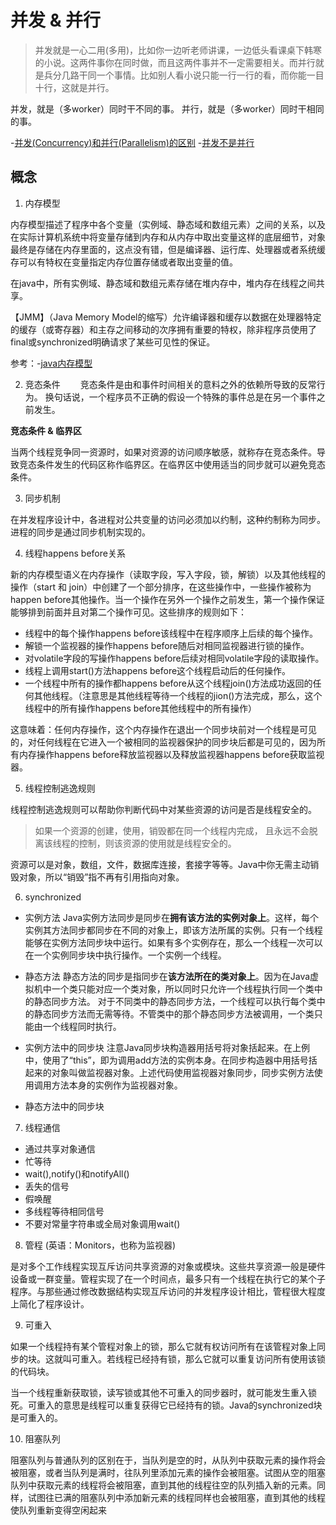 # 并发 & 并行

>并发就是一心二用(多用)，比如你一边听老师讲课，一边低头看课桌下韩寒的小说。这两件事你在同时做，而且这两件事并不一定需要相关。而并行就是兵分几路干同一个事情。比如别人看小说只能一行一行的看，而你能一目十行，这就是并行。

并发，就是（多worker）同时干不同的事。
并行，就是（多worker）同时干相同的事。

-[并发(Concurrency)和并行(Parallelism)的区别](http://www.aqee.net/defining-concurrency-and-parallelism/)
-[并发不是并行](http://www.aqee.net/docs/Concurrency-is-not-Parallelism/#landing-slide)

## 概念

1. 内存模型

内存模型描述了程序中各个变量（实例域、静态域和数组元素）之间的关系，以及在实际计算机系统中将变量存储到内存和从内存中取出变量这样的底层细节，对象最终是存储在内存里面的，这点没有错，但是编译器、运行库、处理器或者系统缓存可以有特权在变量指定内存位置存储或者取出变量的值。

在java中，所有实例域、静态域和数组元素存储在堆内存中，堆内存在线程之间共享。

【JMM】（Java Memory Model的缩写）允许编译器和缓存以数据在处理器特定的缓存（或寄存器）和主存之间移动的次序拥有重要的特权，除非程序员使用了final或synchronized明确请求了某些可见性的保证。

参考：-[java内存模型](http://baike.baidu.com/view/8657411.htm)

2. 竞态条件
　　竞态条件是由和事件时间相关的意料之外的依赖所导致的反常行为。 换句话说，一个程序员不正确的假设一个特殊的事件总是在另一个事件之前发生。

**竞态条件 & 临界区**

当两个线程竞争同一资源时，如果对资源的访问顺序敏感，就称存在竞态条件。导致竞态条件发生的代码区称作临界区。在临界区中使用适当的同步就可以避免竞态条件。

3. 同步机制

在并发程序设计中，各进程对公共变量的访问必须加以约制，这种约制称为同步。进程的同步是通过同步机制实现的。

4. 线程happens before关系

新的内存模型语义在内存操作（读取字段，写入字段，锁，解锁）以及其他线程的操作（start 和 join）中创建了一个部分排序，在这些操作中，一些操作被称为happen before其他操作。当一个操作在另外一个操作之前发生，第一个操作保证能够排到前面并且对第二个操作可见。这些排序的规则如下：

- 线程中的每个操作happens before该线程中在程序顺序上后续的每个操作。
- 解锁一个监视器的操作happens before随后对相同监视器进行锁的操作。
- 对volatile字段的写操作happens before后续对相同volatile字段的读取操作。
- 线程上调用start()方法happens before这个线程启动后的任何操作。
- 一个线程中所有的操作都happens before从这个线程join()方法成功返回的任何其他线程。（注意思是其他线程等待一个线程的jion()方法完成，那么，这个线程中的所有操作happens before其他线程中的所有操作）

这意味着：任何内存操作，这个内存操作在退出一个同步块前对一个线程是可见的，对任何线程在它进入一个被相同的监视器保护的同步块后都是可见的，因为所有内存操作happens before释放监视器以及释放监视器happens before获取监视器。

5. 线程控制逃逸规则

线程控制逃逸规则可以帮助你判断代码中对某些资源的访问是否是线程安全的。

>如果一个资源的创建，使用，销毁都在同一个线程内完成，
且永远不会脱离该线程的控制，则该资源的使用就是线程安全的。

资源可以是对象，数组，文件，数据库连接，套接字等等。Java中你无需主动销毁对象，所以“销毁”指不再有引用指向对象。

6. synchronized

- 实例方法
	Java实例方法同步是同步在**拥有该方法的实例对象上**。这样，每个实例其方法同步都同步在不同的对象上，即该方法所属的实例。只有一个线程能够在实例方法同步块中运行。如果有多个实例存在，那么一个线程一次可以在一个实例同步块中执行操作。一个实例一个线程。

- 静态方法
	静态方法的同步是指同步在**该方法所在的类对象上**。因为在Java虚拟机中一个类只能对应一个类对象，所以同时只允许一个线程执行同一个类中的静态同步方法。
	对于不同类中的静态同步方法，一个线程可以执行每个类中的静态同步方法而无需等待。不管类中的那个静态同步方法被调用，一个类只能由一个线程同时执行。

- 实例方法中的同步块
	注意Java同步块构造器用括号将对象括起来。在上例中，使用了“this”，即为调用add方法的实例本身。在同步构造器中用括号括起来的对象叫做监视器对象。上述代码使用监视器对象同步，同步实例方法使用调用方法本身的实例作为监视器对象。

- 静态方法中的同步块

7. 线程通信

- 通过共享对象通信
- 忙等待
- wait(),notify()和notifyAll()
- 丢失的信号
- 假唤醒
- 多线程等待相同信号
- 不要对常量字符串或全局对象调用wait()

8. 管程 (英语：Monitors，也称为监视器) 

是对多个工作线程实现互斥访问共享资源的对象或模块。这些共享资源一般是硬件设备或一群变量。管程实现了在一个时间点，最多只有一个线程在执行它的某个子程序。与那些通过修改数据结构实现互斥访问的并发程序设计相比，管程很大程度上简化了程序设计。

9. 可重入

如果一个线程持有某个管程对象上的锁，那么它就有权访问所有在该管程对象上同步的块。这就叫可重入。若线程已经持有锁，那么它就可以重复访问所有使用该锁的代码块。

当一个线程重新获取锁，读写锁或其他不可重入的同步器时，就可能发生重入锁死。可重入的意思是线程可以重复获得它已经持有的锁。Java的synchronized块是可重入的。

10. 阻塞队列

阻塞队列与普通队列的区别在于，当队列是空的时，从队列中获取元素的操作将会被阻塞，或者当队列是满时，往队列里添加元素的操作会被阻塞。试图从空的阻塞队列中获取元素的线程将会被阻塞，直到其他的线程往空的队列插入新的元素。同样，试图往已满的阻塞队列中添加新元素的线程同样也会被阻塞，直到其他的线程使队列重新变得空闲起来